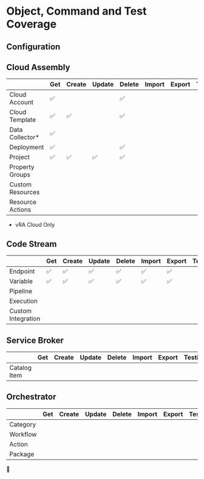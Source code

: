 
# Object, Command and Test Coverage

## Configuration

<!-- |                  | Get | Create | Update | Delete | Import | Export | Testing |
|------------------|------------------|------------------|------------------|------------------|------------------|------------------|------------------|
| Cloud Account    |:white_check_mark:|                  |                  |:white_check_mark:|                  |                  |                  | -->



## Cloud Assembly

|                  | Get              | Create           | Update           | Delete           | Import           | Export           | Testing          |
|------------------|------------------|------------------|------------------|------------------|------------------|------------------|------------------|
| Cloud Account    |:white_check_mark:|                  |                  |:white_check_mark:|                  |                  |                  |
| Cloud Template   |:white_check_mark:|:white_check_mark:|                  |:white_check_mark:|                  |                  |                  |
| Data Collector*  |:white_check_mark:|                  |                  |                  |                  |                  |                  |
| Deployment       |:white_check_mark:|                  |                  |:white_check_mark:|                  |                  |                  |
| Project          |:white_check_mark:|:white_check_mark:|:white_check_mark:|:white_check_mark:|                  |                  |                  |
| Property Groups  |                  |                  |                  |                  |                  |                  |                  |
| Custom Resources |                  |                  |                  |                  |                  |                  |                  |
| Resource Actions |                  |                  |                  |                  |                  |                  |                  |

* vRA Cloud Only
## Code Stream

|                    | Get              | Create           | Update           | Delete           | Import           | Export           | Testing          |
|--------------------|------------------|------------------|------------------|------------------|------------------|------------------|------------------|
| Endpoint           |:white_check_mark:|:white_check_mark:|:white_check_mark:|:white_check_mark:|:white_check_mark:|:white_check_mark:|                  |
| Variable           |:white_check_mark:|:white_check_mark:|:white_check_mark:|:white_check_mark:|:white_check_mark:|:white_check_mark:|                  |
| Pipeline           |                  |                  |                  |                  |                  |                  |                  |
| Execution          |                  |                  |                  |                  |                  |                  |                  |
| Custom Integration |                  |                  |                  |                  |                  |                  |                  |

## Service Broker

|                    | Get | Create | Update | Delete | Import | Export | Testing |
|--------------------|-----|--------|--------|--------|--------|--------|---------|
| Catalog Item       |                  |                  |                  |                  |                  |                  |                  |

## Orchestrator

|           | Get | Create | Update | Delete | Import | Export | Testing |
|-----------|-----|--------|--------|--------|--------|--------|---------|
| Category  |                  |                  |                  |                  |                  |                  |                  |
| Workflow  |                  |                  |                  |                  |                  |                  |                  |
| Action    |                  |                  |                  |                  |                  |                  |                  |
| Package   |                  |                  |                  |                  |                  |                  |                  |


:no_entry_sign: